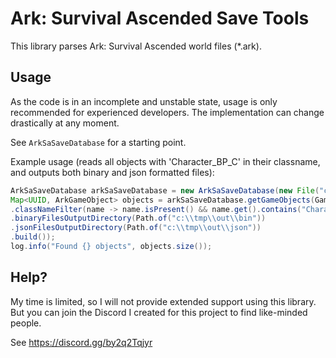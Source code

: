 # Ark: Survival Ascended Save Tools

This library parses Ark: Survival Ascended world files (*.ark).

## Usage

As the code is in an incomplete and unstable state, usage is only recommended for experienced developers.
The implementation can change drastically at any moment.

See `ArkSaSaveDatabase` for a starting point.

Example usage (reads all objects with 'Character_BP_C' in their classname, and outputs both binary and json formatted files):

```java
ArkSaSaveDatabase arkSaSaveDatabase = new ArkSaSaveDatabase(new File("c:\\tmp\\TheIsland_WP.ark"));
Map<UUID, ArkGameObject> objects = arkSaSaveDatabase.getGameObjects(GameObjectReaderConfiguration.builder()
.classNameFilter(name -> name.isPresent() && name.get().contains("Character_BP_C"))
.binaryFilesOutputDirectory(Path.of("c:\\tmp\\out\\bin"))
.jsonFilesOutputDirectory(Path.of("c:\\tmp\\out\\json"))
.build());
log.info("Found {} objects", objects.size());
```

## Help?

My time is limited, so I will not provide extended support using this library. But you
can join the Discord I created for this project to find like-minded people.

See https://discord.gg/by2q2Tqjyr